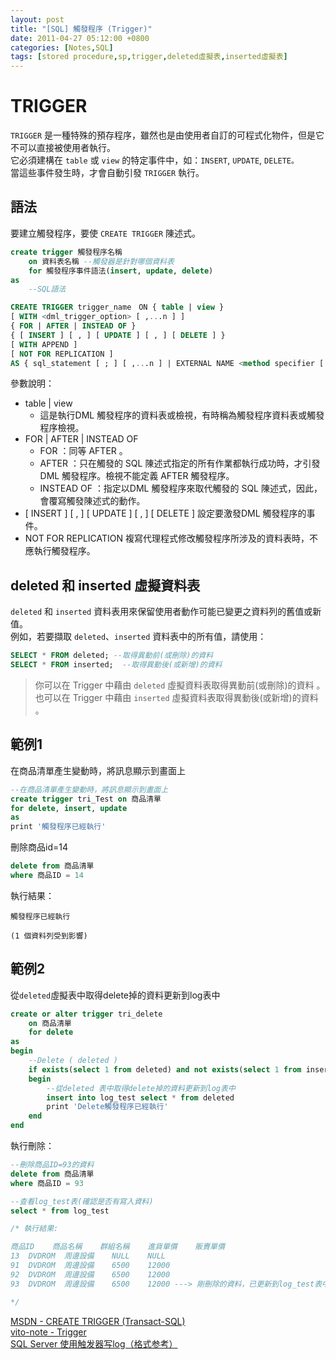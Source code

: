 ```yaml
---
layout: post
title: "[SQL] 觸發程序 (Trigger)"
date: 2011-04-27 05:12:00 +0800
categories: [Notes,SQL]
tags: [stored procedure,sp,trigger,deleted虛擬表,inserted虛擬表]
---
```


# TRIGGER

`TRIGGER` 是一種特殊的預存程序，雖然也是由使用者自訂的可程式化物件，但是它不可以直接被使用者執行。      
它必須建構在 `table` 或 `view` 的特定事件中，如：`INSERT`, `UPDATE`, `DELETE。`       
當這些事件發生時，才會自動引發 `TRIGGER` 執行。


## 語法
要建立觸發程序，要使 `CREATE TRIGGER` 陳述式。

```sql
create trigger 觸發程序名稱
    on 資料表名稱 --觸發器是針對哪個資料表
    for 觸發程序事件語法(insert, update, delete)
as
    --SQL語法
```

```sql
CREATE TRIGGER trigger_name　ON { table | view }
[ WITH <dml_trigger_option> [ ,...n ] ]
{ FOR | AFTER | INSTEAD OF }
{ [ INSERT ] [ , ] [ UPDATE ] [ , ] [ DELETE ] }
[ WITH APPEND ]
[ NOT FOR REPLICATION ]
AS { sql_statement [ ; ] [ ,...n ] | EXTERNAL NAME <method specifier [ ; ] > }
```

參數說明：
- table | view
    - 這是執行DML 觸發程序的資料表或檢視，有時稱為觸發程序資料表或觸發程序檢視。
- FOR | AFTER | INSTEAD OF
    - FOR ：同等 AFTER 。
    - AFTER ：只在觸發的 SQL 陳述式指定的所有作業都執行成功時，才引發DML 觸發程序。檢視不能定義 AFTER 觸發程序。
    - INSTEAD OF ：指定以DML 觸發程序來取代觸發的 SQL 陳述式，因此，會覆寫觸發陳述式的動作。
- [ INSERT ] [ , ] [ UPDATE ] [ , ] [ DELETE ]
設定要激發DML 觸發程序的事件。
- NOT FOR REPLICATION
複寫代理程式修改觸發程序所涉及的資料表時，不應執行觸發程序。


## deleted 和 inserted 虛擬資料表

`deleted` 和 `inserted` 資料表用來保留使用者動作可能已變更之資料列的舊值或新值。    
例如，若要擷取 `deleted`、`inserted` 資料表中的所有值，請使用：

```sql
SELECT * FROM deleted; --取得異動前(或刪除)的資料
SELECT * FROM inserted;  --取得異動後(或新增)的資料
```

> 你可以在 Trigger 中藉由 `deleted` 虛擬資料表取得異動前(或刪除)的資料 。     
> 也可以在 Trigger 中藉由 `inserted` 虛擬資料表取得異動後(或新增)的資料 。        

## 範例1
在商品清單產生變動時，將訊息顯示到畫面上

```sql
--在商品清單產生變動時，將訊息顯示到畫面上
create trigger tri_Test on 商品清單
for delete, insert, update
as
print '觸發程序已經執行'
```

刪除商品id=14

```sql
delete from 商品清單
where 商品ID = 14
```

執行結果：
```
觸發程序已經執行

(1 個資料列受到影響)
```


## 範例2
從`deleted`虛擬表中取得delete掉的資料更新到log表中

```sql
create or alter trigger tri_delete 
	on 商品清單
	for delete
as
begin
	--Delete ( deleted )
	if exists(select 1 from deleted) and not exists(select 1 from inserted)
	begin
		--從deleted 表中取得delete掉的資料更新到log表中
		insert into log_test select * from deleted
		print 'Delete觸發程序已經執行'
	end
end
```

執行刪除：

```sql
--刪除商品ID=93的資料
delete from 商品清單
where 商品ID = 93

--查看log_test表(確認是否有寫入資料)
select * from log_test

/* 執行結果:

商品ID	商品名稱	群組名稱	進貨單價	販賣單價
13	DVDROM	周邊設備	NULL	NULL
91	DVDROM	周邊設備	6500	12000
92	DVDROM	周邊設備	6500	12000
93	DVDROM	周邊設備	6500	12000 ---> 剛刪除的資料，已更新到log_test表中

*/
```

[MSDN - CREATE TRIGGER (Transact-SQL)](https://learn.microsoft.com/zh-tw/sql/t-sql/statements/create-trigger-transact-sql?view=sql-server-ver16)        
[vito-note - Trigger](http://vito-note.blogspot.com/2013/05/trigger.html)       
[SQL Server 使用触发器写log（格式参考）](https://blog.csdn.net/qq_24470501/article/details/85788554)